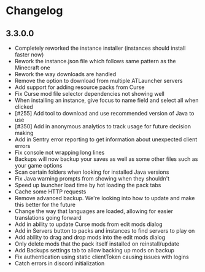 # Changelog

## 3.3.0.0

- Completely reworked the instance installer (instances should install faster now)
- Rework the instance.json file which follows same pattern as the Minecraft one
- Rework the way downloads are handled
- Remove the option to download from multiple ATLauncher servers
- Add support for adding resource packs from Curse
- Fix Curse mod file selector dependencies not showing well
- When installing an instance, give focus to name field and select all when clicked
- [#255] Add tool to download and use recommended version of Java to use
- [#350] Add in anonymous analytics to track usage for future decision making
- Add in Sentry error reporting to get information about unexpected client errors
- Fix console not wrapping long lines
- Backups will now backup your saves as well as some other files such as your game options
- Scan certain folders when looking for installed Java versions
- Fix Java warning prompts from showing when they shouldn't
- Speed up launcher load time by hot loading the pack tabs
- Cache some HTTP requests
- Remove advanced backup. We're looking into how to update and make this better for the future
- Change the way that languages are loaded, allowing for easier translations going forward
- Add in ability to update Curse mods from edit mods dialog
- Add in Servers button to packs and instances to find servers to play on
- Add ability to drag and drop mods into the edit mods dialog
- Only delete mods that the pack itself installed on reinstall/update
- Add Backups settings tab to allow backing up mods on backup
- Fix authentication using static clientToken causing issues with logins
- Catch errors in discord initialization
